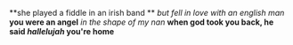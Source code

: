**she played a fiddle in an irish band **
*but fell in love with an english man*
__you were an angel__
_in the shape of my nan_
__when god took you back, he said *hallelujah* you're home__

